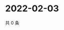 # 2022-02-03

共 0 条

<!-- BEGIN WEIBO -->
<!-- 最后更新时间 Thu Feb 03 2022 09:43:24 GMT+0800 (China Standard Time) -->

<!-- END WEIBO -->
